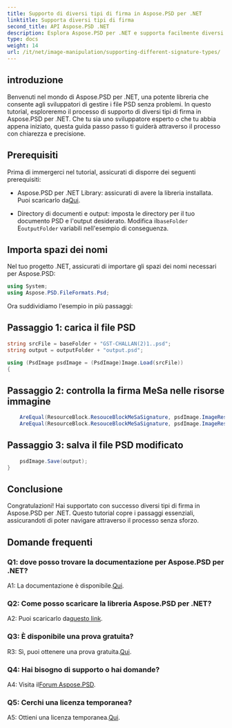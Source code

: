 ```yaml
---
title: Supporto di diversi tipi di firma in Aspose.PSD per .NET
linktitle: Supporta diversi tipi di firma
second_title: API Aspose.PSD .NET
description: Esplora Aspose.PSD per .NET e supporta facilmente diversi tipi di firma nei tuoi file PSD.
type: docs
weight: 14
url: /it/net/image-manipulation/supporting-different-signature-types/
---
```

## introduzione

Benvenuti nel mondo di Aspose.PSD per .NET, una potente libreria che consente agli sviluppatori di gestire i file PSD senza problemi. In questo tutorial, esploreremo il processo di supporto di diversi tipi di firma in Aspose.PSD per .NET. Che tu sia uno sviluppatore esperto o che tu abbia appena iniziato, questa guida passo passo ti guiderà attraverso il processo con chiarezza e precisione.

## Prerequisiti

Prima di immergerci nel tutorial, assicurati di disporre dei seguenti prerequisiti:

-  Aspose.PSD per .NET Library: assicurati di avere la libreria installata. Puoi scaricarlo da[Qui](https://releases.aspose.com/psd/net/).

-  Directory di documenti e output: imposta le directory per il tuo documento PSD e l'output desiderato. Modifica il`baseFolder` E`outputFolder` variabili nell'esempio di conseguenza.

## Importa spazi dei nomi

Nel tuo progetto .NET, assicurati di importare gli spazi dei nomi necessari per Aspose.PSD:

```csharp
using System;
using Aspose.PSD.FileFormats.Psd;
```

Ora suddividiamo l'esempio in più passaggi:

## Passaggio 1: carica il file PSD

```csharp
string srcFile = baseFolder + "GST-CHALLAN(2)1..psd";
string output = outputFolder + "output.psd";

using (PsdImage psdImage = (PsdImage)Image.Load(srcFile))
{
```

## Passaggio 2: controlla la firma MeSa nelle risorse immagine

```csharp
    AreEqual(ResourceBlock.ResouceBlockMeSaSignature, psdImage.ImageResources[23].Signature);
    AreEqual(ResourceBlock.ResouceBlockMeSaSignature, psdImage.ImageResources[24].Signature);
```

## Passaggio 3: salva il file PSD modificato

```csharp
    psdImage.Save(output);
}
```

## Conclusione

Congratulazioni! Hai supportato con successo diversi tipi di firma in Aspose.PSD per .NET. Questo tutorial copre i passaggi essenziali, assicurandoti di poter navigare attraverso il processo senza sforzo.

## Domande frequenti

### Q1: dove posso trovare la documentazione per Aspose.PSD per .NET?

 A1: La documentazione è disponibile.[Qui](https://reference.aspose.com/psd/net/).

### Q2: Come posso scaricare la libreria Aspose.PSD per .NET?

 A2: Puoi scaricarlo da[questo link](https://releases.aspose.com/psd/net/).

### Q3: È disponibile una prova gratuita?

 R3: Sì, puoi ottenere una prova gratuita.[Qui](https://releases.aspose.com/).

### Q4: Hai bisogno di supporto o hai domande?

 A4: Visita il[Forum Aspose.PSD](https://forum.aspose.com/c/psd/34).

### Q5: Cerchi una licenza temporanea?

 A5: Ottieni una licenza temporanea.[Qui](https://purchase.aspose.com/temporary-license/).
